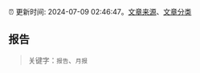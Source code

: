 :alarm_clock: 更新时间: 2024-07-09 02:46:47。[文章来源](/README.md)、[文章分类](/TAGS.md)

## 报告


> 关键字：`报告`、`月报`



